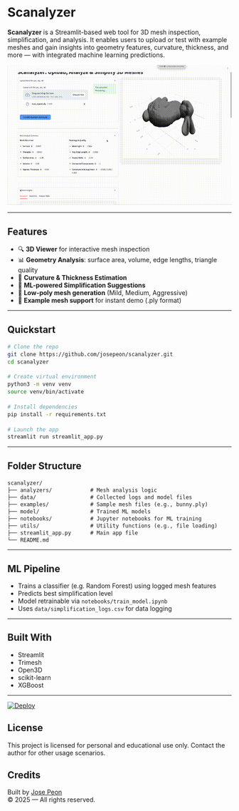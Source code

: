 # Scanalyzer

**Scanalyzer** is a Streamlit-based web tool for 3D mesh inspection, simplification, and analysis. It enables users to upload or test with example meshes and gain insights into geometry features, curvature, thickness, and more — with integrated machine learning predictions.

![Scanalyzer Demo](./assets/demo.gif)

---

## Features

- 🔍 **3D Viewer** for interactive mesh inspection  
- 📊 **Geometry Analysis**: surface area, volume, edge lengths, triangle quality  
- 🌈 **Curvature & Thickness Estimation**  
- 🧠 **ML-powered Simplification Suggestions**  
- 🧹 **Low-poly mesh generation** (Mild, Medium, Aggressive)  
- 🧪 **Example mesh support** for instant demo (.ply format)  

---

## Quickstart

```bash
# Clone the repo
git clone https://github.com/josepeon/scanalyzer.git
cd scanalyzer

# Create virtual environment
python3 -m venv venv
source venv/bin/activate

# Install dependencies
pip install -r requirements.txt

# Launch the app
streamlit run streamlit_app.py
```

---

## Folder Structure

```
scanalyzer/
├── analyzers/            # Mesh analysis logic
├── data/                 # Collected logs and model files
├── examples/             # Sample mesh files (e.g., bunny.ply)
├── model/                # Trained ML models
├── notebooks/            # Jupyter notebooks for ML training
├── utils/                # Utility functions (e.g., file loading)
├── streamlit_app.py      # Main app file
└── README.md
```

---

## ML Pipeline

- Trains a classifier (e.g. Random Forest) using logged mesh features  
- Predicts best simplification level  
- Model retrainable via `notebooks/train_model.ipynb`  
- Uses `data/simplification_logs.csv` for data logging

---

## Built With

- Streamlit  
- Trimesh  
- Open3D  
- scikit-learn  
- XGBoost

---

[![Deploy](https://img.shields.io/badge/Live%20App-scanalyzer.onrender.com-green)](https://scanalyzer.onrender.com)

## License

This project is licensed for personal and educational use only. Contact the author for other usage scenarios.

## Credits

Built by [Jose Peon](https://github.com/josepeon)  
© 2025 — All rights reserved.